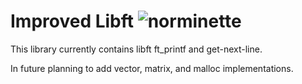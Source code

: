# Improved Libft ![norminette](https://github.com/a-karah/libft-standard-library/workflows/norminette/badge.svg)

This library currently contains libft ft_printf and get-next-line.

In future planning to add vector, matrix, and malloc implementations.
